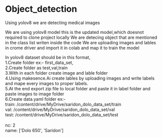 # Object_detection
Using yolov8 we are detecting medical images

We are using yolov8 model this is the updated model,which doesnot required to clone project locally
We are detecing object that are mentioned in the class list writen inside the code
We are uploading images and lables in crome driver and import it in colab and map it to train the model 

In yolov8 dataset should be in this format,<br>
1.Create folder ex:- first_data_set,<br>
2.Create folder as test,val,train <br>
3.With in each folder create image and lable folder <br>
4.Using makesence.Ai create lables by uploading images and write labels and mape every images to proper labels. <br>
5.At the end export zip file to local folder and paste it in label folder and paste images to image folder <br>
6.Create data.yaml folder ex:- <br>
      train: /content/drive/MyDrive/saridon_dolo_data_set/train <br>
      val: /content/drive/MyDrive/saridon_dolo_data_set/val <br>
      test: /content/drive/MyDrive/saridon_dolo_data_set/test <br>  
      nc: 2  <br>
      name: ['Dolo 650', 'Saridon']

